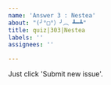 ```yaml
---
name: 'Answer 3 : Nestea'
about: "(╯°□°）╯︵ ┻━┻"
title: quiz|303|Nestea
labels: ''
assignees: ''

---
```


Just click 'Submit new issue'.
